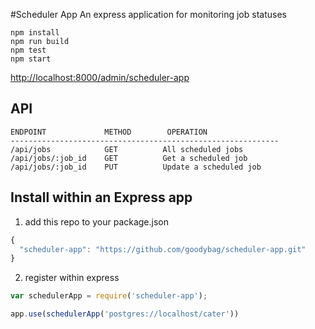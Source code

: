 #Scheduler App
An express application for monitoring job statuses

```
npm install
npm run build
npm test
npm start
```

[http://localhost:8000/admin/scheduler-app](http://localhost:8000/admin/scheduler-app)

## API


    ENDPOINT             METHOD        OPERATION
    ------------------------------------------------------------
    /api/jobs            GET          All scheduled jobs
    /api/jobs/:job_id    GET          Get a scheduled job
    /api/jobs/:job_id    PUT          Update a scheduled job


## Install within an Express app

1) add this repo to your package.json

```js
{
  "scheduler-app": "https://github.com/goodybag/scheduler-app.git"
}
```

2) register within express

```js
var schedulerApp = require('scheduler-app');

app.use(schedulerApp('postgres://localhost/cater'))

```
